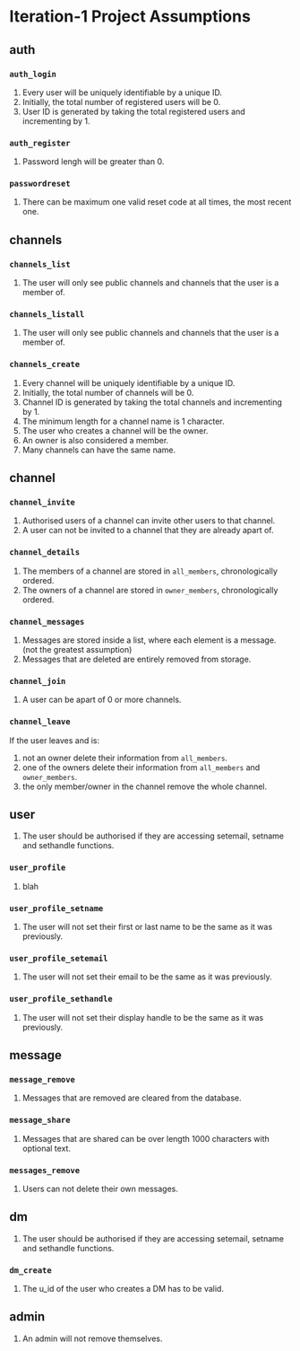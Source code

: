 # Iteration-1 Project Assumptions
## auth
### `auth_login`
1. Every user will be uniquely identifiable by a unique ID.
2. Initially, the total number of registered users will be 0.
3. User ID is generated by taking the total registered users and incrementing by 1. 
### `auth_register`
1. Password lengh will be greater than 0.
### `passwordreset`
1. There can be maximum one valid reset code at all times, the most recent one.

## channels
### `channels_list`
1. The user will only see public channels and channels that the user is a member of.
### `channels_listall`
1. The user will only see public channels and channels that the user is a member of.
### `channels_create`
1. Every channel will be uniquely identifiable by a unique ID.
2. Initially, the total number of channels will be 0.
3. Channel ID is generated by taking the total channels and incrementing by 1. 
4. The minimum length for a channel name is 1 character.
5. The user who creates a channel will be the owner.
6. An owner is also considered a member.
7. Many channels can have the same name.

## channel
### `channel_invite`
1. Authorised users of a channel can invite other users to that channel.
2. A user can not be invited to a channel that they are already apart of.
### `channel_details`
1. The members of a channel are stored in `all_members`, chronologically ordered.
2. The owners of a channel are stored in `owner_members`, chronologically ordered.
### `channel_messages`
1. Messages are stored inside a list, where each element is a message. (not the greatest assumption)
2. Messages that are deleted are entirely removed from storage.
### `channel_join`
1. A user can be apart of 0 or more channels.
### `channel_leave`
If the user leaves and is:
1. not an owner delete their information from `all_members`.
2. one of the owners delete their information from `all_members` and `owner_members`.
3. the only member/owner in the channel remove the whole channel.

## user
1. The user should be authorised if they are accessing setemail, setname and sethandle functions.
### `user_profile`
1. blah 
### `user_profile_setname`
1. The user will not set their first or last name to be the same as it was previously.
### `user_profile_setemail`
1. The user will not set their email to be the same as it was previously.
### `user_profile_sethandle`
1. The user will not set their display handle to be the same as it was previously.

## message
### `message_remove`
1. Messages that are removed are cleared from the database.
### `message_share`
1. Messages that are shared can be over length 1000 characters with optional text.
### `messages_remove`
1. Users can not delete their own messages.

## dm
1. The user should be authorised if they are accessing setemail, setname and sethandle functions.
### `dm_create`
1. The u_id of the user who creates a DM has to be valid.

## admin
1. An admin will not remove themselves.

